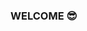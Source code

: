 <!-- https://docs.github.com/en/github/setting-up-and-managing-your-github-profile/managing-your-profile-readme -->

### WELCOME 😎
